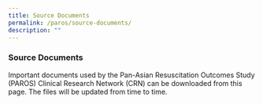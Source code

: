 ```yaml
---
title: Source Documents
permalink: /paros/source-documents/
description: ""
---
```

### Source Documents

Important documents used by the Pan-Asian Resuscitation Outcomes Study (PAROS) Clinical Research Network (CRN) can be downloaded from this page. The files will be updated from time to time.